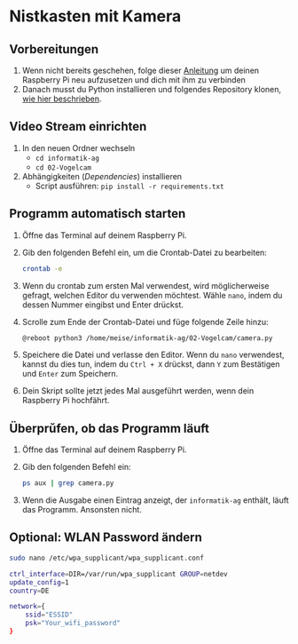 # Nistkasten mit Kamera

## Vorbereitungen

1.  Wenn nicht bereits geschehen, folge dieser [Anleitung](../01-Kamera-am-Pi/README.md#raspberry-pi-vorbereiten) um deinen Raspberry Pi neu aufzusetzen und dich mit ihm zu verbinden
1. Danach musst du Python installieren und folgendes Repository klonen, [wie hier beschrieben](../01-Kamera-am-Pi/README.md#kamera-software-vorbereiten).

## Video Stream einrichten

1. In den neuen Ordner wechseln
    * `cd informatik-ag`
    * `cd 02-Vogelcam`
1. Abhängigkeiten (*Dependencies*) installieren
    * Script ausführen: `pip install -r requirements.txt`

## Programm automatisch starten

1. Öffne das Terminal auf deinem Raspberry Pi.
1. Gib den folgenden Befehl ein, um die Crontab-Datei zu bearbeiten:

   ```bash
   crontab -e
   ```

1. Wenn du crontab zum ersten Mal verwendest, wird möglicherweise gefragt, welchen Editor du verwenden möchtest. Wähle `nano`, indem du dessen Nummer eingibst und Enter drückst.
1. Scrolle zum Ende der Crontab-Datei und füge folgende Zeile hinzu:

   ```bash
   @reboot python3 /home/meise/informatik-ag/02-Vogelcam/camera.py
   ```

1. Speichere die Datei und verlasse den Editor. Wenn du `nano` verwendest, kannst du dies tun, indem du `Ctrl + X` drückst, dann `Y` zum Bestätigen und `Enter` zum Speichern.
1. Dein Skript sollte jetzt jedes Mal ausgeführt werden, wenn dein Raspberry Pi hochfährt.

## Überprǔfen, ob das Programm läuft

1. Öffne das Terminal auf deinem Raspberry Pi.
1. Gib den folgenden Befehl ein:

   ```bash
   ps aux | grep camera.py
   ```
1. Wenn die Ausgabe einen Eintrag anzeigt, der `informatik-ag` enthält, läuft das Programm. Ansonsten nicht.

## Optional: WLAN Password ändern

```bash
sudo nano /etc/wpa_supplicant/wpa_supplicant.conf
```

```bash
ctrl_interface=DIR=/var/run/wpa_supplicant GROUP=netdev
update_config=1
country=DE

network={
    ssid="ESSID"
    psk="Your_wifi_password"
}
```
